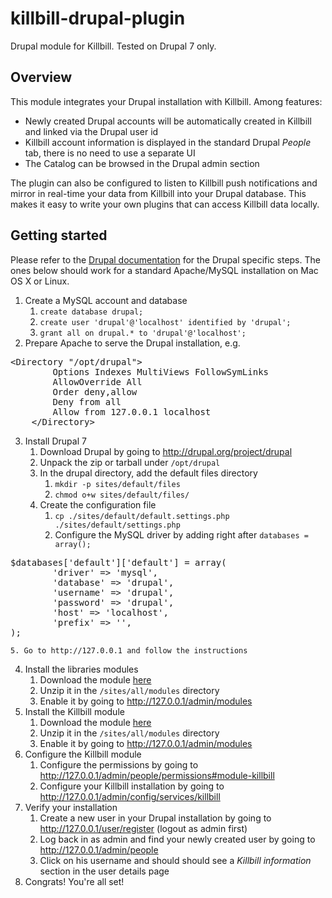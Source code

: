 killbill-drupal-plugin
======================

Drupal module for Killbill. Tested on Drupal 7 only.

Overview
--------

This module integrates your Drupal installation with Killbill. Among features:

* Newly created Drupal accounts will be automatically created in Killbill and linked via the Drupal user id
* Killbill account information is displayed in the standard Drupal *People* tab, there is no need to use a separate UI
* The Catalog can be browsed in the Drupal admin section

The plugin can also be configured to listen to Killbill push notifications and mirror in real-time your data from Killbill into
your Drupal database. This makes it easy to write your own plugins that can access Killbill data locally.

Getting started
---------------

Please refer to the [Drupal documentation](http://drupal.org/start) for the Drupal specific steps.
The ones below should work for a standard Apache/MySQL installation on Mac OS X or Linux.

1. Create a MySQL account and database
    1. `create database drupal;`
    2. `create user 'drupal'@'localhost' identified by 'drupal';`
    3. `grant all on drupal.* to 'drupal'@'localhost';`
2. Prepare Apache to serve the Drupal installation, e.g.
<pre>&lt;Directory "/opt/drupal"&gt;
        Options Indexes MultiViews FollowSymLinks
        AllowOverride All
        Order deny,allow
        Deny from all
        Allow from 127.0.0.1 localhost
    &lt;/Directory&gt;
</pre>
3. Install Drupal 7
    1. Download Drupal by going to http://drupal.org/project/drupal
    2. Unpack the zip or tarball under `/opt/drupal`
    3. In the drupal directory, add the default files directory
        1. `mkdir -p sites/default/files`
        2. `chmod o+w sites/default/files/`
    4. Create the configuration file
        1. `cp ./sites/default/default.settings.php ./sites/default/settings.php`
        2. Configure the MySQL driver by adding right after `databases = array();`
<pre>$databases['default']['default'] = array(
        'driver' => 'mysql',
        'database' => 'drupal',
        'username' => 'drupal',
        'password' => 'drupal',
        'host' => 'localhost',
        'prefix' => '',
);
</pre>
    5. Go to http://127.0.0.1 and follow the instructions
4. Install the libraries modules
    1. Download the module [here](http://drupal.org/project/libraries/)
    2. Unzip it in the `/sites/all/modules` directory
    3. Enable it by going to http://127.0.0.1/admin/modules
5. Install the Killbill module
    1. Download the module [here](https://github.com/killbilling/killbill-drupal-plugin/zipball/master)
    2. Unzip it in the `/sites/all/modules` directory
    3. Enable it by going to http://127.0.0.1/admin/modules
6. Configure the Killbill module
    1. Configure the permissions by going to http://127.0.0.1/admin/people/permissions#module-killbill
    2. Configure your Killbill installation by going to http://127.0.0.1/admin/config/services/killbill
7. Verify your installation
    1. Create a new user in your Drupal installation by going to http://127.0.0.1/user/register (logout as admin first)
    2. Log back in as admin and find your newly created user by going to http://127.0.0.1/admin/people
    3. Click on his username and should should see a *Killbill information* section in the user details page
8. Congrats! You're all set!